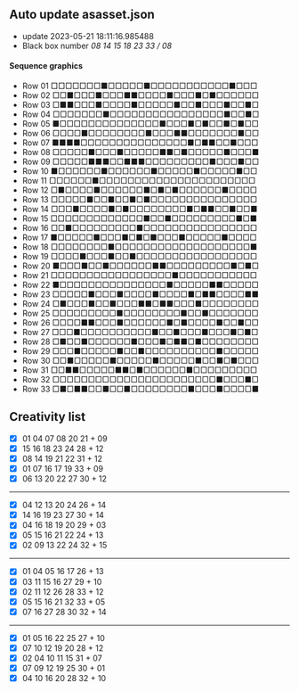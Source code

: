 ## Auto update asasset.json
 - update 2023-05-21 18:11:16.985488
 - Black box number *08 14 15 18 23 33 / 08*
#### Sequence graphics
 - Row 01 □□□□□□□■□□□□□■□□□□□□□□□□□■□□□
 - Row 02 □□■□□□■□□□■■□□□□■□□□■□■□□□□□□
 - Row 03 □■■□□□■□□□□■□□□□□■□□■□□□■□□■□
 - Row 04 □□□□□□□■□□□□□□□□□□□□□□□□■□□■□
 - Row 05 ■□□□□□□□□□□□□□□■□□□■□■□□■□■□□
 - Row 06 □□□□■□□□□□□□□■□□□■■□□□□□□□■□□
 - Row 07 ■■■■□□□□□□□□□□□□□□□■□■■□□■□□□
 - Row 08 □□□□□■□□□■□□□□□■■□■□□□□□■□□□■
 - Row 09 □□□□□■■■□□■■■□□□□□□□□□■□□□■□□
 - Row 10 ■□□□□□□■□□□□□□■□□□□□■□□□□□■□□
 - Row 11 □□□□□□■□□□□□□□□□□□□□□□□□□□□□□
 - Row 12 □■□□□□■□□□□□□■□■□■□□□□□□■□□□□
 - Row 13 □□□□□■□□■□□■□■□□□□□□□□□□□□□□□
 - Row 14 □□□■□□□□■□■□□□□□□□□■□■■□□■□□■
 - Row 15 □□□□□□□□□□□□□■□□■□□□□□□□□□■□■
 - Row 16 □□■□□□□□□□□□■□□□□□□□□□□□□□□□□
 - Row 17 ■□□□□□■□□□■□■□■□□□■□□□□□■□□□□
 - Row 18 □□□□□□□□■□□□□□□□□□□□□□□□□□□□■
 - Row 19 □□□□■□□□■□□■□□□□□□□□□□□□□□□□□
 - Row 20 ■□□□■□□■□□□□□□■■□□□□□□□□□■□■□
 - Row 21 □□□□□□□□□□□□□□□□□■□□□□□□□□□□□
 - Row 22 ■□□□□□□□□□□□□□□□■□□□□□■■□□□□□
 - Row 23 □□□□□■□□□■□□□□■□□□□■□■■□□□□■■
 - Row 24 □■□□□■□□■□□□■■□■■□□□■□□□□□□□□
 - Row 25 □□□□□□□□□■□□□□□□□□■□□■□□□□□□□
 - Row 26 □□□□■■□□□■□□□□□□■□■□□□□■□□■□□
 - Row 27 □□□■□□□□□□□□□□■□□■□□□■□□□■□■□
 - Row 28 □■□□■□□□□□□■□□□■□■■□■□□□□□□□□
 - Row 29 □□□■□□□□□■□□■□□□□□□□□□□■□□□□□
 - Row 30 □□■□□□□□■□□□□□■□□□□□■□□■□■□□□
 - Row 31 □□■■□□□□□■■□■□□□□□□■□□□□□□□□□
 - Row 32 □□□□□□□□□□□□□□□□□□□□□□□■□□□■□
 - Row 33 □■□■■□□■□□■□□□□□□□□■□□□■□□□□■
## Creativity list
- [x] 01 04 07 08 20 21 + 09
- [x] 15 16 18 23 24 28 + 12
- [x] 08 14 19 21 22 31 + 12
- [x] 01 07 16 17 19 33 + 09
- [x] 06 13 20 22 27 30 + 12
---
- [x] 04 12 13 20 24 26 + 14
- [x] 14 16 19 23 27 30 + 14
- [x] 04 16 18 19 20 29 + 03
- [x] 05 15 16 21 22 24 + 13
- [x] 02 09 13 22 24 32 + 15
---
- [x] 01 04 05 16 17 26 + 13
- [x] 03 11 15 16 27 29 + 10
- [x] 02 11 12 26 28 33 + 12
- [x] 05 15 16 21 32 33 + 05
- [x] 07 16 27 28 30 32 + 14
---
- [x] 01 05 16 22 25 27 + 10
- [x] 07 10 12 19 20 28 + 12
- [x] 02 04 10 11 15 31 + 07
- [x] 07 09 12 19 25 30 + 01
- [x] 04 10 16 20 28 32 + 10
